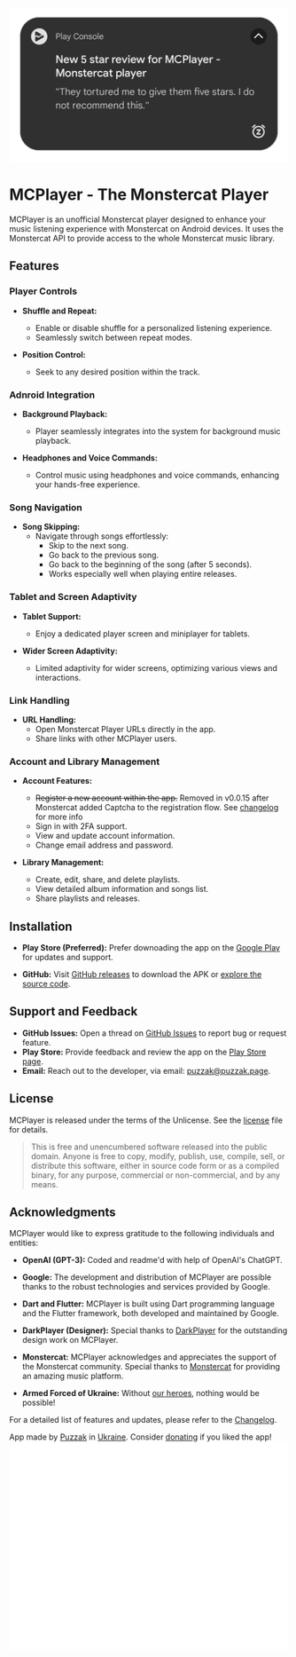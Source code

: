 ![MCPlayer review meme](https://github.com/Puzzak/MCPlayer/blob/main/rating.png?raw=true)
# MCPlayer - The Monstercat Player


MCPlayer is an unofficial Monstercat player designed to enhance your music listening experience with Monstercat on Android devices. It uses the Monstercat API to provide access to the whole Monstercat music library.

## Features

### Player Controls

- **Shuffle and Repeat:**
  - Enable or disable shuffle for a personalized listening experience.
  - Seamlessly switch between repeat modes.

- **Position Control:**
  - Seek to any desired position within the track.

### Adnroid Integration

- **Background Playback:**
  - Player seamlessly integrates into the system for background music playback.

- **Headphones and Voice Commands:**
  - Control music using headphones and voice commands, enhancing your hands-free experience.

### Song Navigation

- **Song Skipping:**
  - Navigate through songs effortlessly:
    - Skip to the next song.
    - Go back to the previous song.
    - Go back to the beginning of the song (after 5 seconds).
    - Works especially well when playing entire releases.

### Tablet and Screen Adaptivity

- **Tablet Support:**
  - Enjoy a dedicated player screen and miniplayer for tablets.

- **Wider Screen Adaptivity:**
  - Limited adaptivity for wider screens, optimizing various views and interactions.

### Link Handling

- **URL Handling:**
  - Open Monstercat Player URLs directly in the app.
  - Share links with other MCPlayer users.

### Account and Library Management

- **Account Features:**
  - ~~Register a new account within the app.~~ Removed in v0.0.15 after Monstercat added Captcha to the registration flow. See [changelog](changelog.md) for more info 
  - Sign in with 2FA support.
  - View and update account information.
  - Change email address and password.

- **Library Management:**
  - Create, edit, share, and delete playlists.
  - View detailed album information and songs list.
  - Share playlists and releases.


## Installation

- **Play Store (Preferred):**
  Prefer downoading the app on the [Google Play](https://play.google.com/store/apps/details?id=page.puzzak.mcplayer) for updates and support.

- **GitHub:**
  Visit [GitHub releases](https://github.com/Puzzak/MCPlayer/releases) to download the APK or [explore the source code](https://github.com/Puzzak/MCPlayer/tree/main/monstercatplayer).

## Support and Feedback

- **GitHub Issues:** Open a thread on [GitHub Issues](https://github.com/Puzzak/MCPlayer/issues) to report bug or request feature.
- **Play Store:** Provide feedback and review the app on the [Play Store page](https://play.google.com/store/apps/details?id=page.puzzak.mcplayer).
- **Email:** Reach out to the developer, via email: [puzzak@puzzak.page](mailto:puzzak@puzzak.page).

## License

MCPlayer is released under the terms of the Unlicense. See the [license](https://github.com/Puzzak/MCPlayer/blob/main/LICENSE) file for details.

>This is free and unencumbered software released into the public domain. Anyone is free to copy, modify, publish, use, compile, sell, or distribute this software, either in source code form or as a compiled binary, for any purpose, commercial or non-commercial, and by any means.

## Acknowledgments

MCPlayer would like to express gratitude to the following individuals and entities:

- **OpenAI (GPT-3):**
  Coded and readme'd with help of OpenAI's ChatGPT.

- **Google:**
  The development and distribution of MCPlayer are possible thanks to the robust technologies and services provided by Google.

- **Dart and Flutter:**
  MCPlayer is built using Dart programming language and the Flutter framework, both developed and maintained by Google.

- **DarkPlayer (Designer):**
  Special thanks to [DarkPlayer](https://github.com/DarkPlayerr) for the outstanding design work on MCPlayer.

- **Monstercat:**
  MCPlayer acknowledges and appreciates the support of the Monstercat community. Special thanks to [Monstercat](https://www.monstercat.com/) for providing an amazing music platform.

- **Armed Forced of Ukraine:**
Without [our heroes](https://www.mil.gov.ua/en/), nothing would be possible!

For a detailed list of features and updates, please refer to the [Changelog](https://github.com/Puzzak/MCPlayer/blob/main/changelog.md).


App made by [Puzzak](https://puzzak.page) in [Ukraine](https://war.ukraine.ua/support-ukraine/). Consider [donating](https://send.monobank.ua/jar/5Lxxiy7qM7) if you liked the app!
![MCPlayer review meme](https://github.com/Puzzak/MCPlayer/blob/main/app_logo.png?raw=true)
